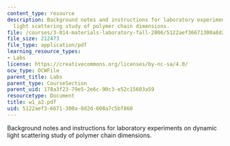 ```yaml
---
content_type: resource
description: Background notes and instructions for laboratory experiments on dynamic
  light scattering study of polymer chain dimensions.
file: /courses/3-014-materials-laboratory-fall-2006/5122aef36671300a8d2d608a7c5bf860_w1_a2.pdf
file_size: 212473
file_type: application/pdf
learning_resource_types:
- Labs
license: https://creativecommons.org/licenses/by-nc-sa/4.0/
ocw_type: OCWFile
parent_title: Labs
parent_type: CourseSection
parent_uid: 178a3f23-79e5-2e6c-90c3-e52c15603a59
resourcetype: Document
title: w1_a2.pdf
uid: 5122aef3-6671-300a-8d2d-608a7c5bf860
---
```

Background notes and instructions for laboratory experiments on dynamic light scattering study of polymer chain dimensions.